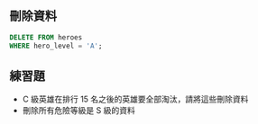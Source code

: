 ## 刪除資料

```sql
DELETE FROM heroes
WHERE hero_level = 'A';
```

## 練習題

- C 級英雄在排行 15 名之後的英雄要全部淘汰，請將這些刪除資料
- 刪除所有危險等級是 S 級的資料